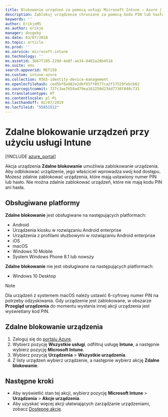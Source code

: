 ```yaml
---
title: Blokowanie urządzeń za pomocą usługi Microsoft Intune — Azure | Microsoft Docs
description: Zablokuj urządzenie chronione za pomocą kodu PIN lub hasła za pomocą akcji Zdalne blokowanie w usłudze Microsoft Intune.
keywords: ''
author: ErikjeMS
ms.author: erikje
manager: dougeby
ms.date: 03/07/2018
ms.topic: article
ms.prod: ''
ms.service: microsoft-intune
ms.technology: ''
ms.assetid: 3b67f285-229d-4a0f-ae34-0402a20b4518
ms.suite: ems
search.appverid: MET150
ms.custom: intune-azure
ms.collection: M365-identity-device-management
ms.openlocfilehash: ced5bf8a982e2dbf65ff0577ca2f17529febcb62
ms.sourcegitcommit: 727c3ae7659ad79ea162250d234d7730f840c731
ms.translationtype: HT
ms.contentlocale: pl-PL
ms.lasthandoff: 02/07/2019
ms.locfileid: "55851512"
---
```

# <a name="remotely-lock-devices-with-intune"></a>Zdalne blokowanie urządzeń przy użyciu usługi Intune

[!INCLUDE [azure_portal](./includes/azure_portal.md)]

Akcja urządzenia **Zdalne blokowanie** umożliwia zablokowanie urządzenia. Aby odblokować urządzenie, jego właściciel wprowadza swój kod dostępu. Możesz zdalnie zablokować urządzenia, które mają ustawiony numer PIN lub hasło. Nie można zdalnie zablokować urządzeń, które nie mają kodu PIN ani hasła.

## <a name="supported-platforms"></a>Obsługiwane platformy

**Zdalne blokowanie** jest obsługiwane na następujących platformach:

- Android
- Urządzenia kiosku w rozwiązaniu Android enterprise
- Urządzenia z profilami służbowymi w rozwiązaniu Android enterprise
- iOS
- macOS
- Windows 10 Mobile
- System Windows Phone 8.1 lub nowszy

**Zdalne blokowanie** nie jest obsługiwane na następujących platformach:
- Windows 10 Desktop

> [!NOTE]
> Dla urządzeń z systemem macOS należy ustawić 6-cyfrowy numer PIN na potrzeby odzyskiwania. Gdy urządzenie jest zablokowane, w obszarze **Przegląd urządzenia** do momentu wysłania innej akcji urządzenia jest wyświetlany kod PIN.

## <a name="remote-lock-a-device"></a>Zdalne blokowanie urządzenia

1. Zaloguj się do [portalu Azure](https://portal.azure.com).
2. Wybierz pozycję **Wszystkie usługi**, odfiltruj usługę **Intune**, a następnie wybierz pozycję **Microsoft Intune**.
3. Wybierz pozycję **Urządzenia** > **Wszystkie urządzenia**.
4. Z listy urządzeń wybierz urządzenie, a następnie wybierz akcję **Zdalne blokowanie**.

## <a name="next-steps"></a>Następne kroki

- Aby wyświetlić stan tej akcji, wybierz pozycję **Microsoft Intune** > **Urządzenia** > **Akcje urządzenia**. 
- Aby uzyskać więcej akcji ułatwiających zarządzanie urządzeniami, zobacz [Dostępne akcje](device-management.md).
